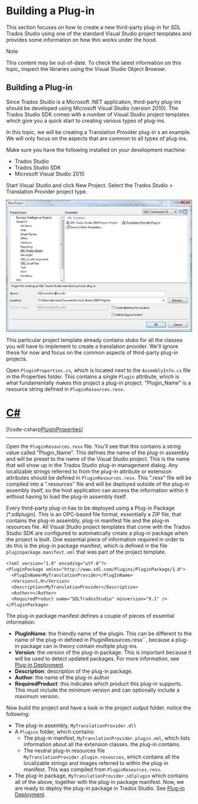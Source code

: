 Building a Plug-in
====
This section focuses on how to create a new third-party plug-in for SDL Trados Studio using one of the standard Visual Studio project templates and provides some information on how this works under the hood.

> [!NOTE]
> This content may be out-of-date. To check the latest information on this topic, inspect the libraries using the Visual Studio Object Browser.


Building a Plug-in
----
Since  Trados Studio is a Microsoft .NET application, third-party plug-ins should be developed using Microsoft Visual Studio (version 2010). The Trados Studio SDK comes with a number of Visual Studio project templates which give you a quick start to creating various types of plug-ins.

In this topic, we will be creating a Translation Provider plug-in s an example. We will only focus on the aspects that are common to all types of plug-ins.

Make sure you have the following installed on your development machine:

* Trados Studio
* Trados Studio SDK
* Microsoft Visual Studio 2010


Start Visual Studio and click New Project. Select the Trados Studio > Translation Provider project type.



<img style="display:block; " src="images/NewTranslationProviderPluginDialog.png"/>


This particular project template already contains stubs for all the classes you will have to implement to create a translation provider. We'll ignore these for now and focus on the common aspects of third-party plug-in projects.

Open `PluginProperties.cs`, which is located next to the `AssemblyInfo.cs` file in the Properties folder. This contains a single `Plugin` attribute, which is what fundamentally makes this project a plug-in project. "Plugin_Name" is a resource string defined in `PluginResources.resx`.

# [C#](#tab/tabid-1)
[!code-csharp[PluginProperties](code_samples/PluginProperties.cs#L1)]
***

Open the `PluginResources.resx` file. You'll see that this contains a string value called "Plugin_Name". This defines the name of the plug-in assembly and will be preset to the name of the Visual Studio project. This is the name that will show up in the Trados Studio plug-in management dialog. Any localizable strings referred to from the plug-in attribute or extension attributes should be defined in `PluginResources.resx`. This ".resx" file will be compiled into a ".resources" file and will be deployed outside of the plug-in assembly itself, so the host application can access the information within it without having to load the plug-in assembly itself.

Every third-party plug-in has to be deployed using a Plug-in Package (*.sdlplugin). This is an OPC-based file format, essentially a ZIP file, that contains the plug-in assembly, plug-in manifest file and the plug-in resources file. All Visual Studio project templates that come with the Trados Studio SDK are configured to automatically create a plug-in package when the project is built. One essential piece of information required in order to do this is the plug-in package manifest, which is defined in the file `pluginpackage.manifest.xml` that was part of the project template.

```
<?xml version="1.0" encoding="utf-8"?>
<PluginPackage xmlns="http://www.sdl.com/Plugins/PluginPackage/1.0">
  <PlugInName>MyTranslationProvider</PlugInName>
  <Version>1.0</Version>
  <Description>MyTranslationProvider</Description>
  <Author></Author>
  <RequiredProduct name="SDLTradosStudio" minversion="9.1" />
</PluginPackage>
```

The plug-in package manifest defines a couple of pieces of essential information:

* **PlugInName**: the friendly name of the plugin. This can be different to the name of the plug-in defined in PluginResources.resx``, because a plug-in package can in theory contain multiple plug-ins.
* **Version**: the version of the plug-in package. This is important because it will be used to detect updated packages. For more information, see [Plug-in Deployment](core/plugin_deployment.md).
* **Description**: description of the plug-in package.
* **Author**: the name of the plug-in author
* **RequiredProduct**: this indicates which product this plug-in supports. This must include the minimum version and can optionally include a maximum version.


Now build the project and have a look in the project output folder. notice the following:

* The plug-in assembly, `MyTranslationProvider.dll`
* A `Plugins` folder, which contains:
    * The plug-in manifest, `MyTranslationProvider.plugin.xml`, which lists information about all the extension classes. the plug-in contains.
    * The neutral plug-in resources file `MyTranslationProvider.plugin.resources`, which contains all the localizable strings and images referred to within the plug-in manifest. This was compiled from `PluginResources.resx`.
* The plug-in package, `MyTranslationProvider.sdlplugin` which contains all of the above, together with the plug-in package manifest.
Now, we are ready to deploy the plug-in package in Trados Studio. See [Plug-in Deployment](core/plugin_deployment.md).
